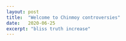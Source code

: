 ```yaml
---
layout: post
title:  "Welcome to Chinmoy controversies"
date:   2020-06-25
excerpt: "bliss truth increase"
---
```

